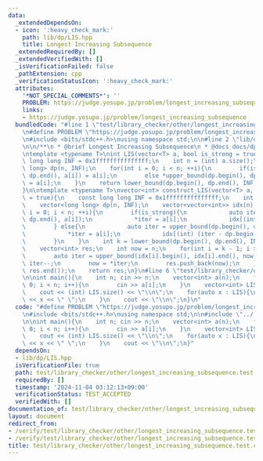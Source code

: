 ```yaml
---
data:
  _extendedDependsOn:
  - icon: ':heavy_check_mark:'
    path: lib/dp/LIS.hpp
    title: Longest Increasing Subsequence
  _extendedRequiredBy: []
  _extendedVerifiedWith: []
  _isVerificationFailed: false
  _pathExtension: cpp
  _verificationStatusIcon: ':heavy_check_mark:'
  attributes:
    '*NOT_SPECIAL_COMMENTS*': ''
    PROBLEM: https://judge.yosupo.jp/problem/longest_increasing_subsequence
    links:
    - https://judge.yosupo.jp/problem/longest_increasing_subsequence
  bundledCode: "#line 1 \"test/library_checker/other/longest_increasing_subsequence.test.cpp\"\
    \n#define PROBLEM \"https://judge.yosupo.jp/problem/longest_increasing_subsequence\"\
    \n#include <bits/stdc++.h>\nusing namespace std;\n\n#line 2 \"lib/dp/LIS.hpp\"\
    \n\n/**\n * @brief Longest Increasing Subsequence\n * @docs docs/dp/LIS.md\n */\n\
    \ntemplate <typename T>\nint LIS(vector<T> a, bool is_strong = true){\n    const\
    \ long long INF = 0x1fffffffffffffff;\n    int n = (int) a.size();\n    vector<long\
    \ long> dp(n, INF);\n    for(int i = 0; i < n; ++i){\n        if(is_strong) *lower_bound(dp.begin(),\
    \ dp.end(), a[i]) = a[i];\n        else *upper_bound(dp.begin(), dp.end(), a[i])\
    \ = a[i];\n    }\n    return lower_bound(dp.begin(), dp.end(), INF) - dp.begin();\n\
    }\n\ntemplate <typename T>\nvector<int> construct_LIS(vector<T> a, bool is_strong\
    \ = true){\n    const long long INF = 0x1fffffffffffffff;\n    int n = (int) a.size();\n\
    \    vector<long long> dp(n, INF);\n    vector<vector<int>> idx(n);\n    for(int\
    \ i = 0; i < n; ++i){\n        if(is_strong){\n            auto iter = lower_bound(dp.begin(),\
    \ dp.end(), a[i]);\n            *iter = a[i];\n            idx[(int) (iter - dp.begin())].emplace_back(i);\n\
    \        } else{\n            auto iter = upper_bound(dp.begin(), dp.end(), a[i]);\n\
    \            *iter = a[i];\n            idx[(int) (iter - dp.begin())].emplace_back(i);\n\
    \        }\n    }\n    int k = lower_bound(dp.begin(), dp.end(), INF) - dp.begin();\n\
    \    vector<int> res;\n    int now = n;\n    for(int i = k - 1; i >= 0; --i){\n\
    \        auto iter = upper_bound(idx[i].begin(), idx[i].end(), now);\n       \
    \ iter--;\n        now = *iter;\n        res.push_back(now);\n    }\n    reverse(res.begin(),\
    \ res.end());\n    return res;\n}\n#line 6 \"test/library_checker/other/longest_increasing_subsequence.test.cpp\"\
    \n\nint main(){\n    int n; cin >> n;\n    vector<int> a(n);\n    for(int i =\
    \ 0; i < n; i++){\n        cin >> a[i];\n    }\n    vector<int> LIS = construct_LIS(a);\n\
    \    cout << (int) LIS.size() << \"\\n\";\n    for(auto x : LIS){\n        cout\
    \ << x << \" \";\n    }\n    cout << \"\\n\";\n}\n"
  code: "#define PROBLEM \"https://judge.yosupo.jp/problem/longest_increasing_subsequence\"\
    \n#include <bits/stdc++.h>\nusing namespace std;\n\n#include \"../../../lib/dp/LIS.hpp\"\
    \n\nint main(){\n    int n; cin >> n;\n    vector<int> a(n);\n    for(int i =\
    \ 0; i < n; i++){\n        cin >> a[i];\n    }\n    vector<int> LIS = construct_LIS(a);\n\
    \    cout << (int) LIS.size() << \"\\n\";\n    for(auto x : LIS){\n        cout\
    \ << x << \" \";\n    }\n    cout << \"\\n\";\n}"
  dependsOn:
  - lib/dp/LIS.hpp
  isVerificationFile: true
  path: test/library_checker/other/longest_increasing_subsequence.test.cpp
  requiredBy: []
  timestamp: '2024-11-04 03:12:13+09:00'
  verificationStatus: TEST_ACCEPTED
  verifiedWith: []
documentation_of: test/library_checker/other/longest_increasing_subsequence.test.cpp
layout: document
redirect_from:
- /verify/test/library_checker/other/longest_increasing_subsequence.test.cpp
- /verify/test/library_checker/other/longest_increasing_subsequence.test.cpp.html
title: test/library_checker/other/longest_increasing_subsequence.test.cpp
---
```


